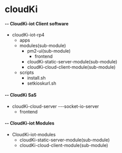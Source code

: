 # cloudKi

#### -- CloudKi-iot Client software
- cloudKi-iot-rp4
  - apps
  - modules(sub-module)
    - pm2-ui(sub-module)
      - frontend
    - cloudKi-static-server-module(sub-module)
    - cloudKi-cloud-client-module(sub-module)
  - scripts
    - install.sh
    - setkioskurl.sh

#### -- CloudKi SaS
- cloudKi-cloud-server  ---socket-io-server
  - frontend

#### -- CloudKi-iot Modules
- CloudKi-iot-modules
  - cloudKi-static-server-module(sub-module)
  - cloudKi-cloud-client-module(sub-module)